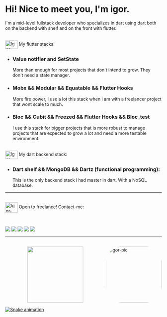 # Hi! Nice to meet you, I'm igor.

I'm a mid-level fullstack developer who specializes 
in dart using dart both on the backend with
shelf and on the front with flutter. 

<div style="display: inline_block"><br>
  <img align="center" alt="Igor-Flutter" height="27" width="40" src="https://cdn.jsdelivr.net/gh/devicons/devicon/icons/flutter/flutter-original.svg"> My flutter stacks:
 
 - ### Value notifier and SetState
      More than enough for most projects that don't intend to grow. They don't need a state manager.
  
 - ### Mobx && Modular && Equatable && Flutter Hooks
      More fire power, i use a lot this stack when i am with a freelancer project that wont scale to much.
 
 - ### Bloc && Cubit && Freezed && Flutter Hooks && Bloc_test
      I use this stack for bigger projects that is more robust to manage projects that are expected to grow a lot and need a more testable environment.

<div style="display: inline_block"><br>
  <img align="center" alt="Igor-Flutter" height="27" width="40" src="https://cdn.jsdelivr.net/gh/devicons/devicon/icons/dart/dart-original.svg"> My dart backend stack:

 - ### Dart shelf && MongoDB && Dartz (functional programming):
      This is the only backend stack i had master in dart. With a NoSQL database.
 
---

<div>
<div style="display: inline_block"><br>
  <img align="center" alt="Igor-Freelance" height="33" width="40" src="https://media.geeksforgeeks.org/wp-content/uploads/20210128150852/bird-300x241.png">   Open to freelance! Contact-me:
  
&nbsp;

<a href="https://www.linkedin.com/in/igor-miranda-souza-224a28208/" target="_blank"><img src="https://img.shields.io/badge/-LinkedIn-%230077B5?style=for-the-badge&logo=linkedin&logoColor=white" target="_blank"></a>
  <a href = "mailto:igor_midev@outlook.com"><img src="https://img.shields.io/badge/Microsoft_Outlook-0078D4?style=for-the-badge&logo=microsoft-outlook&logoColor=white" target="_blank"></a>
  <a href="https://www.facebook.com/igor.mirandasouza.9" target="_blank"><img src="https://img.shields.io/badge/Facebook-1877F2?style=for-the-badge&logo=facebook&logoColor=white" target="_blank"></a>
  <a href="https://wa.me/5521967103488" target="_blank"><img src="https://img.shields.io/badge/WhatsApp-25D366?style=for-the-badge&logo=whatsapp&logoColor=white" target="_blank"></a>
  <a href="https://instagram.com/igor_misouza" target="_blank"><img src="https://img.shields.io/badge/-Instagram-%23E4405F?style=for-the-badge&logo=instagram&logoColor=white" target="_blank"></a>
</div>

---

<div style="display: inline_block"><br>
<img align="right" alt="Igor-pic" height="180" style="border-radius:50px;" src="https://instagram.fsdu8-2.fna.fbcdn.net/v/t51.2885-15/103675132_295652188129964_7673321093869081766_n.jpg?stp=dst-jpg_e35_s480x480&_nc_ht=instagram.fsdu8-2.fna.fbcdn.net&_nc_cat=108&_nc_ohc=LdBwbdcGcvkAX_DH1PP&edm=AOQ1c0wBAAAA&ccb=7-5&oh=00_AT_gDaBOw9bK2veXVTURvsPaLx3XpkGlA-VI9F0j85n93A&oe=62F3FA79&_nc_sid=8fd12b">
</div>

<div align="center">
  <a href="https://github.com/igormidev"> 
  <img height="180em" src="https://github-readme-stats.vercel.app/api?username=igormidev&show_icons=true&theme=dark&include_all_commits=true&count_private=true"/>
</div>

![Snake animation](https://github.com/igormidev/igormidev/blob/output/github-contribution-grid-snake.svg)
